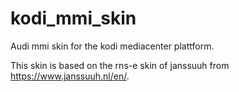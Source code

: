# kodi_mmi_skin
Audi mmi skin for the kodi mediacenter plattform.

This skin is based on the rns-e skin of janssuuh from https://www.janssuuh.nl/en/.

